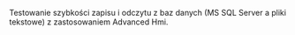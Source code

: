 Testowanie szybkości zapisu i odczytu z baz danych (MS SQL Server a pliki tekstowe) z zastosowaniem Advanced Hmi.

